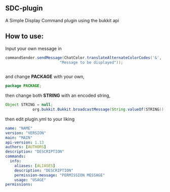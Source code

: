## SDC-plugin
A Simple Display Command plugin using the bukkit api



## How to use:
Input your own message in
```java
commandSender.sendMessage(ChatColor.translateAlternateColorCodes('&',
						"Message to be displayed"));
            
```

and change **PACKAGE** with your own,

```java
package PACKAGE;
```
then change both **STRING** with an encoded string,

```java
Object STRING = null;
			org.bukkit.Bukkit.broadcastMessage(String.valueOf(STRING));
```

then edit plugin.yml to your liking

```yml
name: "NAME"
version: "VERSION"
main: "MAIN"
api-version: 1.13
authors: [AUTHORS]
description: "DESCRIPTION"
commands:
  info:
    aliases: [ALIASES]
    description: "DESCRIPTION"
    permission-message: "PERMISSION MESSAGE"
    usage: "USAGE"
permissions:
```
